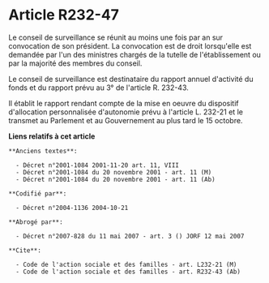 # Article R232-47

Le conseil de surveillance se réunit au moins une fois par an sur convocation de son président. La convocation est de droit
lorsqu'elle est demandée par l'un des ministres chargés de la tutelle de l'établissement ou par la majorité des membres du
conseil.

Le conseil de surveillance est destinataire du rapport annuel d'activité du fonds et du rapport prévu au 3° de l'article R.
232-43.

Il établit le rapport rendant compte de la mise en oeuvre du dispositif d'allocation personnalisée d'autonomie prévu à
l'article L. 232-21 et le transmet au Parlement et au Gouvernement au plus tard le 15 octobre.

**Liens relatifs à cet article**

	**Anciens textes**:

	  - Décret n°2001-1084 2001-11-20 art. 11, VIII
	  - Décret n°2001-1084 du 20 novembre 2001 - art. 11 (M)
	  - Décret n°2001-1084 du 20 novembre 2001 - art. 11 (Ab)

	**Codifié par**:

	  - Décret n°2004-1136 2004-10-21

	**Abrogé par**:

	  - Décret n°2007-828 du 11 mai 2007 - art. 3 () JORF 12 mai 2007

	**Cite**:

	  - Code de l'action sociale et des familles - art. L232-21 (M)
	  - Code de l'action sociale et des familles - art. R232-43 (Ab)
